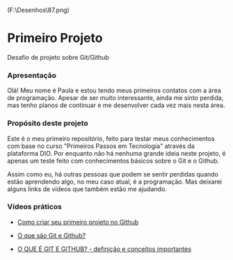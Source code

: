 (F:\Desenhos\87.png)

# Primeiro Projeto

Desafio de projeto sobre Git/Github

### Apresentação

Olá! Meu nome é Paula e estou tendo meus primeiros contatos com a área de programação. Apesar de ser muito interessante, ainda me sinto perdida, mas tenho planos de continuar e me desenvolver cada vez mais nesta área. 

### Propósito deste projeto

Este é o meu primeiro repositório, feito para testar meus conhecimentos com base no curso "Primeiros Passos em Tecnologia" através da plataforma DIO. Por enquanto não há nenhuma grande ideia neste projeto, é apenas um teste feito com conhecimentos básicos sobre o Git e o Github.


Assim como eu, há outras pessoas que podem se sentir perdidas quando estão aprendendo algo, no meu caso atual, é a programação. Mas deixarei alguns links de vídeos que também estão me ajudando.

### Vídeos práticos

* [Como criar seu primeiro projeto no Github](https://www.youtube.com/watch?v=iR6-3AT1WfE&t=189s)
* [O que são Git e Github?](https://www.youtube.com/watch?v=P4BNi_yPehc)			

* [O QUE É GIT E GITHUB? - definição e conceitos importantes](https://www.youtube.com/watch?v=DqTITcMq68k)
